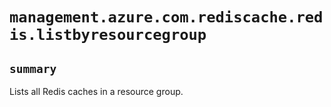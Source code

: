 # `management.azure.com.rediscache.redis.listbyresourcegroup`

## `summary`
Lists all Redis caches in a resource group.


